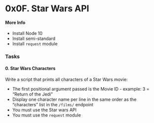 # 0x0F. Star Wars API

#### More Info
  * Install Node 10
  * Install semi-standard
  * Install ``request`` module

### Tasks
#### 0. Star Wars Characters
Write a script that prints all characters of a Star Wars movie:

* The first positional argument passed is the Movie ID - example: 3 = “Return of the Jedi”
* Display one character name per line in the same order as the “characters” list in the ``/films/`` endpoint
* You must use the Star wars API
* You must use the ``request`` module